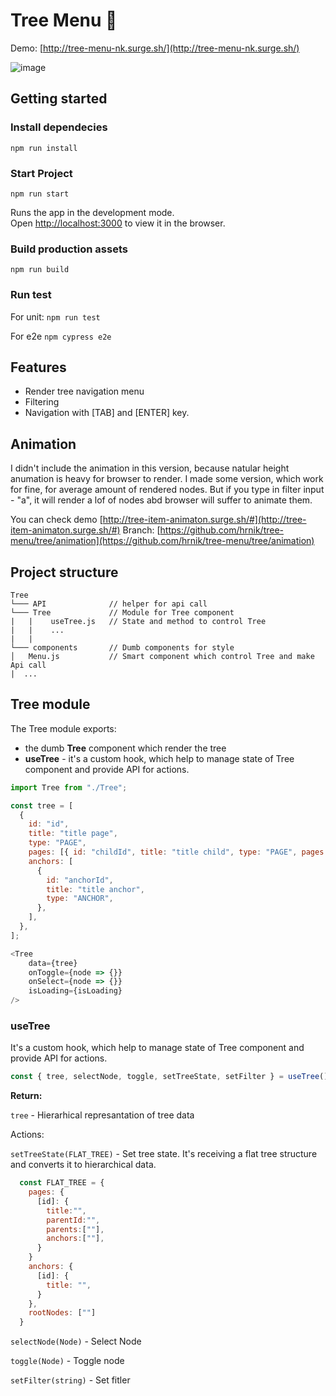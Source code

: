 # Tree Menu 🌳

Demo: [http://tree-menu-nk.surge.sh/](http://tree-menu-nk.surge.sh/)

![image](https://media.giphy.com/media/EksNwyO7niNP0JKvlm/source.gif)

## Getting started

### Install dependecies
`npm run install`

### Start Project
`npm run start`

Runs the app in the development mode.\
Open [http://localhost:3000](http://localhost:3000) to view it in the browser.

### Build production assets
`npm run build`

### Run test
For unit:
`npm run test`

For e2e
`npm cypress e2e
`

## Features

- Render tree navigation menu
- Filtering
- Navigation with [TAB] and [ENTER] key.


## Animation
I didn't include the animation in this version, because natular height anumation is heavy for browser to render. 
I made some version, which work for fine, for average amount of rendered nodes. But if you type in filter input - "a", it will render a lof of nodes abd browser will suffer to animate them.

You can check demo [http://tree-item-animaton.surge.sh/#](http://tree-item-animaton.surge.sh/#)
Branch: [https://github.com/hrnik/tree-menu/tree/animation](https://github.com/hrnik/tree-menu/tree/animation)



## Project structure

```
Tree
└─── API              // helper for api call
└─── Tree             // Module for Tree component
|   |    useTree.js   // State and method to control Tree
|   |    ...
|   |    
└─── components       // Dumb components for style
│   Menu.js           // Smart component which control Tree and make Api call
|  ...

```

## Tree module

The Tree module exports: 
- the dumb **Tree** component which render the tree
- **useTree** -  it's a custom hook, which help to manage state of Tree component and provide API for actions.

```js
import Tree from "./Tree";

const tree = [
  {
    id: "id",
    title: "title page",
    type: "PAGE",
    pages: [{ id: "childId", title: "title child", type: "PAGE", pages: [] }],
    anchors: [
      {
        id: "anchorId",
        title: "title anchor",
        type: "ANCHOR",
      },
    ],
  },
];

<Tree
    data={tree}
    onToggle={node => {}}
    onSelect={node => {}}
    isLoading={isLoading}
/>

```


### useTree

 It's a custom hook, which help to manage state of Tree component and provide API for actions.


```js
const { tree, selectNode, toggle, setTreeState, setFilter } = useTree();
```

**Return:**

`tree` - Hierarhical represantation of tree data

Actions:

`setTreeState(FLAT_TREE)` - 
Set tree state. It's receiving a flat tree structure and converts it to hierarchical data.
```js
  const FLAT_TREE = {
    pages: {
      [id]: {
        title:"",
        parentId:"",
        parents:[""],
        anchors:[""],
      }
    }
    anchors: {
      [id]: {
        title: "",
      }
    },
    rootNodes: [""]
  }
```

`selectNode(Node)` - Select Node

`toggle(Node)`  - Toggle node

`setFilter(string)` -  Set fitler

